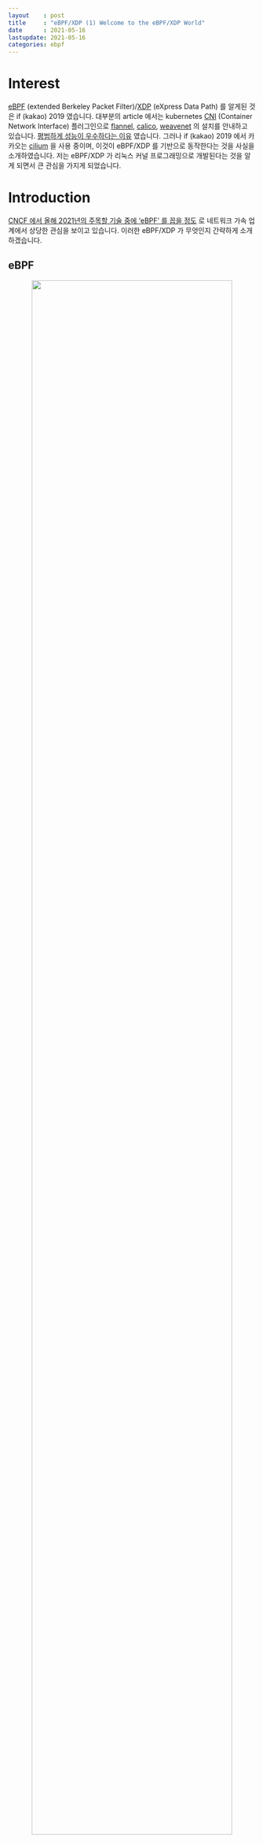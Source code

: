 ```yaml
---
layout    : post
title     : "eBPF/XDP (1) Welcome to the eBPF/XDP World"
date      : 2021-05-16
lastupdate: 2021-05-16
categories: ebpf
---
```


# Interest
[eBPF](https://ebpf.io/) (extended Berkeley Packet Filter)/[XDP](https://www.iovisor.org/technology/xdp) (eXpress Data Path) 를 알게된 것은 if (kakao) 2019 였습니다. 대부분의 article 에서는 kubernetes [CNI](https://github.com/containernetworking/cni) (Container Network Interface) 플러그인으로 [flannel](https://github.com/flannel-io/flannel), [calico](https://www.projectcalico.org/), [weavenet](https://github.com/weaveworks/weave) 의 설치를 안내하고 있습니다. [평범하게 성능이 우수하다는 이유](https://itnext.io/benchmark-results-of-kubernetes-network-plugins-cni-over-10gbit-s-network-updated-august-2020-6e1b757b9e49) 였습니다. 그러나 if (kakao) 2019 에서 카카오는 [cilium](https://cilium.io/) 을 사용 중이며, 이것이 eBPF/XDP 를 기반으로 동작한다는 것을 사실을 소개하였습니다. 저는 eBPF/XDP 가 리눅스 커널 프로그래밍으로 개발된다는 것을 알게 되면서 큰 관심을 가지게 되었습니다.

# Introduction
[CNCF 에서 올해 2021년의 주목할 기술 중에 ‘eBPF’ 를 꼽을 정도](https://about.gitlab.com/blog/2020/11/24/cncf-five-technologies-to-watch-in-2021/) 로 네트워크 가속 업계에서 상당한 관심을 보이고 있습니다. 이러한 eBPF/XDP 가 무엇인지 간략하게 소개하겠습니다.

## eBPF

<p align="center"><img src="https://ebpf.io/static/overview-3c0c9cd2010cb0b7fdc26e5e17d99635.png" width="90%" height="90%"></p>

eBPF 는 커널 변경 또는 모듈 로드 없이 리눅스 커널에서 프로그램을 실행할 수 있는 기술입니다. 즉, 커널을 동적으로 프로그래밍 할 수 있다는 뜻이 되겠습니다. eBPF 는 socket, TCP/IP stack, 네트워크 디바이스 드라이버와 같은 네트워크 관련 부분 뿐만 아니라 프로세스, 저장 장치, 원하면 사용자 정의 프로브를 만들어 후크 지점을 선정할 수 있습니다. 이들 후크 지점에서 이벤트가 발생하면 eBPF 프로그램이 자동 실행될 것입니다.

- Verifier는 악의적인 접근 또는 시스템 장애를 일으킬 수 있는 부분을 사전에 차단합니다.
- JIT (Just-in-Time) 은 eBPF 바이트 코드(ELF format)를 머신에 맞는 명령어 셋으로 변환합니다.
- Map 은 eBPF 프로그램 들과 유저 프로그램이 정보를 공유하기 위한 KVS (Key-Value Store) 입니다.

## XDP

<p align="center"><img src="https://www.iovisor.org/wp-content/uploads/sites/8/2016/09/xdp-packet-processing-768x420.png" width="90%" height="90%"></p>

XDP 는 리눅스 네트워크 스택보다 더 낮은 네트워크 드라이버 영역에서 작동하는 eBPF 프로그램입니다. 따라서 리눅스의 네트워크 스택을 전혀 통과하지 않은 상태에서 빠르게 패킷을 폐기하거나 리다이렉션 할 수 있는 [이점](https://blog.cloudflare.com/how-to-drop-10-million-packets/) 이 있습니다. 그러나 ingress traffic 만을 처리할 수 있다는 제약이 있습니다. 따라서, egress traffic 에 대한 정책을 요구하는 경우 XDP 가 아닌 socket-ebpf, tc-ebpf 를 사용해야 합니다.

# Digression
[DPDK](https://www.dpdk.org/) (Data Plane Development Kit) 는 eBPF/XDP 와는 달리 소위 ‘kernel bypass’ 를 통해 원하는 목적을 달성하기 위한 기술입니다. 상당 부분을 유저 영역에서 처리하게 되면서 유저-커널 영역 간 컨텍스트 스위칭 빈도수를 줄일 수 있습니다. 다만 오랜 세월동안 다져진 커널의 안정된 프로토콜 스택, 라우팅 정보 그리고 그것을 이용하는 도구를 모두 사용할 수 없기에 이것을 모두 구현해야 합니다. 반면 eBPF/XDP는 커널의 모든 기능을 사용하면서 원하는 기능의 프로그래밍이 가능합니다. 그러나 이것이 무조건 매력적인 방향으로만 동작하지 않는다는 것을 유념하시기 바랍니다. 시스템과 맞닿은 커널 영역에서 동작한다는 것은 그만큼 [보안에 더 많은 주의를 요구](https://cve.mitre.org/cgi-bin/cvekey.cgi?keyword=BPF) 한다는 것입니다. 그리고 논쟁의 여지가 있으나 eBPF/XDP 가 언제나 뛰어난 성능을 보이는 것이 아닙니다. [[1](https://pchaigno.github.io/ebpf/2020/09/29/bpf-isnt-just-about-speed.html),[2](https://kinvolk.io/blog/2020/09/performance-benchmark-analysis-of-egress-filtering-on-linux/)] XDP 논문의 테스트 결과 모든 부분에서 DPDK 보다 낮은 성능을 보이고 있음을 확인할 수 있습니다. 비록 DPDK 보다 평균적으로 낮은 CPU 점유율을 가지고 있지만 DPDK 처럼 [CPU 100% 을 사용해야 최대 처리량을 달성](https://dl.acm.org/doi/10.1145/3281411.3281443) 할 수 있습니다. eBPF/XDP 진영에서는 이 performance gap 을 bridge 하기 위해서 많은 노력을 기울이고 있습니다. 저는 Smart NIC + XDP offload 가 DPDK의 성능을 능가할 수 있게 할 key 라고 생각합니다.

# Wrap Up
다음 포스트 [eBPF/XDP (2) Samples on Virtual Network](/blog/how-to-run-samples-on-virtual-network-ko/) 에서는 eBPF/XDP 커뮤니터 진영에서 bible로 여기고 있는 [BPF and XDP Reference Guide](https://docs.cilium.io/en/stable/bpf/) 의 샘플 코드를 ‘직접’ 실행하고 분석하여 eBPF/XDP를 체득하도록 하겠습니다.

eBPF/XDP 에 대한 설명은 책 한 권에 써야 할 정도로 방대합니다. 따라서 부족한 설명은 추후 지속 업데이트할 예정입니다.

# References
- [calico](https://www.projectcalico.org/)
- [cilium](https://cilium.io/)
- [CNI](https://github.com/containernetworking/cni)
- [DPDK](https://www.dpdk.org/)
- [eBPF](https://ebpf.io/)
- [flannel](https://github.com/flannel-io/flannel)
- [weavenet](https://github.com/weaveworks/weave)
- [XDP](https://www.iovisor.org/technology/xdp)
